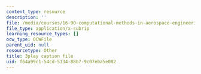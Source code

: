 ```yaml
---
content_type: resource
description: ''
file: /media/courses/16-90-computational-methods-in-aerospace-engineering-spring-2014/f64a99c154cd513488b79c07eba5e082_5sq9vxCG_dQ.vtt
file_type: application/x-subrip
learning_resource_types: []
ocw_type: OCWFile
parent_uid: null
resourcetype: Other
title: 3play caption file
uid: f64a99c1-54cd-5134-88b7-9c07eba5e082
---
```

